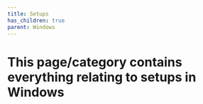 ```yaml
---
title: Setups
has_children: true
parent: Windows
---
```


# This page/category contains everything relating to setups in Windows 
